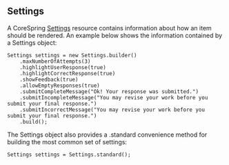 ## Settings

A CoreSpring [Settings](/src/main/java/org/corespring/resource/question/Settings.java) resource contains information
about how an item should be rendered. An example below shows the information contained by a Settings object:

    Settings settings = new Settings.builder()
        .maxNumberOfAttempts(3)
        .highlightUserResponse(true)
        .highlightCorrectResponse(true)
        .showFeedback(true)
        .allowEmptyResponses(true)
        .submitCompleteMessage("Ok! Your response was submitted.")
        .submitIncompleteMessage("You may revise your work before you submit your final response.")
        .submitIncorrectMessage("You may revise your work before you submit your final response.")
        .build();


The Settings object also provides a .standard convenience method for building the most common set of settings:

    Settings settings = Settings.standard();